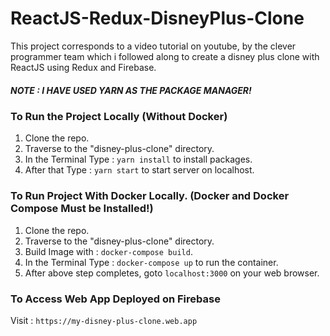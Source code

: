# ReactJS-Redux-DisneyPlus-Clone

This project corresponds to a video tutorial on youtube, by the clever programmer team which i followed along to create a disney plus clone with ReactJS using Redux and Firebase.


##### NOTE : I HAVE USED YARN AS THE PACKAGE MANAGER!
### To Run the Project Locally (Without Docker)

1. Clone the repo.
2. Traverse to the "disney-plus-clone" directory.
3. In the Terminal Type : ` yarn install ` to install packages.
4. After that Type : ` yarn start ` to start server on localhost.

### To Run Project With Docker Locally. (Docker and Docker Compose Must be Installed!)

1. Clone the repo.
2. Traverse to the "disney-plus-clone" directory.
3. Build Image with : ` docker-compose build `.
3. In the Terminal Type : ` docker-compose up ` to run the container.
4. After above step completes, goto ` localhost:3000 ` on your web browser.

### To Access Web App Deployed on Firebase 

Visit : ` https://my-disney-plus-clone.web.app `
